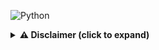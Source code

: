 ![Python](https://img.shields.io/badge/Python-3.8+-blue?logo=python)
<details>
<summary><strong>⚠️ Disclaimer (click to expand)</strong></summary>

<br>

<div style="border: 1px solid #ffa726; padding: 15px; border-radius: 8px; background-color: #fff3e0;">

🛡️ <strong>This tool is intended <u>for educational and familiarization purposes only</u>.</strong><br><br>

The author assumes <strong>no responsibility</strong> for any misuse, damage, or legal consequences resulting from the use of this software.<br><br>

✅ Use it <strong>only</strong> on systems and websites that you <strong>own or have explicit permission</strong> to test.<br><br>

❌ Unauthorized use may be <strong>illegal</strong> and is strictly discouraged.

</div>

</details>
